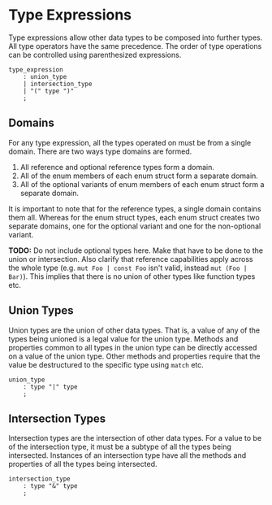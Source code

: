 # Type Expressions

Type expressions allow other data types to be composed into further types. All type operators have
the same precedence. The order of type operations can be controlled using parenthesized expressions.

```grammar
type_expression
    : union_type
    | intersection_type
    | "(" type ")"
    ;
```

## Domains

For any type expression, all the types operated on must be from a single domain. There are two ways
type domains are formed.

1. All reference and optional reference types form a domain.
2. All of the enum members of each enum struct form a separate domain.
3. All of the optional variants of enum members of each enum struct form a separate domain.

It is important to note that for the reference types, a single domain contains them all. Whereas for
the enum struct types, each enum struct creates two separate domains, one for the optional variant
and one for the non-optional variant.

**TODO:** Do not include optional types here. Make that have to be done to the union or
intersection. Also clarify that reference capabilities apply across the whole type (e.g. `mut Foo |
const Foo` isn't valid, instead `mut (Foo | Bar)`). This implies that there is no union of other
types like function types etc.

## Union Types

Union types are the union of other data types. That is, a value of any of the types being unioned is
a legal value for the union type. Methods and properties common to all types in the union type can
be directly accessed on a value of the union type. Other methods and properties require that the
value be destructured to the specific type using `match` etc.

```grammar
union_type
    : type "|" type
    ;
```

## Intersection Types

Intersection types are the intersection of other data types. For a value to be of the intersection
type, it must be a subtype of all the types being intersected. Instances of an intersection type
have all the methods and properties of all the types being intersected.

```grammar
intersection_type
    : type "&" type
    ;
```
